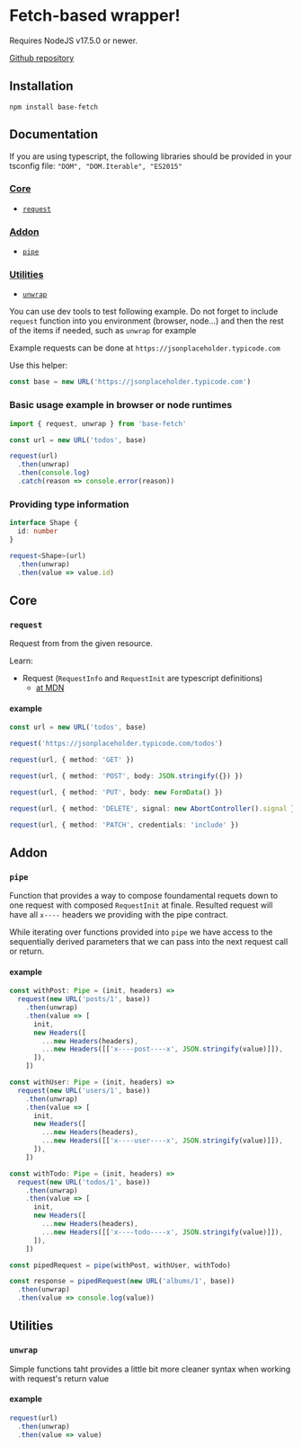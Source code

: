 # Fetch-based wrapper!

Requires NodeJS v17.5.0 or newer.

[Github repository](https://github.com/yurkimus/base-fetch)

## Installation

```
npm install base-fetch
```

## Documentation

If you are using typescript, the following libraries should be provided in your tsconfig file: `"DOM", "DOM.Iterable", "ES2015"`

### [Core](#core-1)

- [`request`](#request)

### [Addon](#addon-1)

- [`pipe`](#pipe)

### [Utilities](#utilities-1)

- [`unwrap`](#unwrap)

You can use dev tools to test following example.
Do not forget to include `request` function into you environment (browser, node...) and then the rest of the items if needed, such as `unwrap` for example

Example requests can be done at `https://jsonplaceholder.typicode.com`

Use this helper:

```typescript
const base = new URL('https://jsonplaceholder.typicode.com')
```

### Basic usage example in browser or node runtimes

```typescript
import { request, unwrap } from 'base-fetch'

const url = new URL('todos', base)

request(url)
  .then(unwrap)
  .then(console.log)
  .catch(reason => console.error(reason))
```

### Providing type information

```typescript
interface Shape {
  id: number
}

request<Shape>(url)
  .then(unwrap)
  .then(value => value.id)
```

## Core

### `request`

Request from from the given resource.

Learn:

- Request (`RequestInfo` and `RequestInit` are typescript definitions)
  - [at MDN](https://developer.mozilla.org/en-US/docs/Web/API/Request/Request)

#### example

```typescript
const url = new URL('todos', base)

request('https://jsonplaceholder.typicode.com/todos')

request(url, { method: 'GET' })

request(url, { method: 'POST', body: JSON.stringify({}) })

request(url, { method: 'PUT', body: new FormData() })

request(url, { method: 'DELETE', signal: new AbortController().signal })

request(url, { method: 'PATCH', credentials: 'include' })
```

## Addon

### `pipe`

Function that provides a way to compose foundamental requets down to one request with composed `RequestInit` at finale. Resulted request will have all `x----` headers we providing with the pipe contract.

While iterating over functions provided into `pipe` we have access to the sequentially derived parameters that we can pass into the next request call or return.

#### example

```typescript
const withPost: Pipe = (init, headers) =>
  request(new URL('posts/1', base))
    .then(unwrap)
    .then(value => [
      init,
      new Headers([
        ...new Headers(headers),
        ...new Headers([['x----post----x', JSON.stringify(value)]]),
      ]),
    ])

const withUser: Pipe = (init, headers) =>
  request(new URL('users/1', base))
    .then(unwrap)
    .then(value => [
      init,
      new Headers([
        ...new Headers(headers),
        ...new Headers([['x----user----x', JSON.stringify(value)]]),
      ]),
    ])

const withTodo: Pipe = (init, headers) =>
  request(new URL('todos/1', base))
    .then(unwrap)
    .then(value => [
      init,
      new Headers([
        ...new Headers(headers),
        ...new Headers([['x----todo----x', JSON.stringify(value)]]),
      ]),
    ])

const pipedRequest = pipe(withPost, withUser, withTodo)

const response = pipedRequest(new URL('albums/1', base))
  .then(unwrap)
  .then(value => console.log(value))
```

## Utilities

### `unwrap`

Simple functions taht provides a little bit more cleaner syntax when working with request's return value

#### example

```typescript
request(url)
  .then(unwrap)
  .then(value => value)
```
